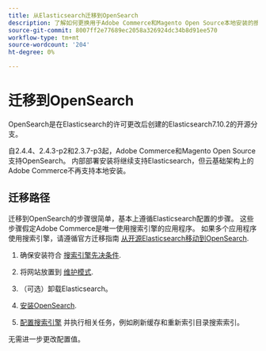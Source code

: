 ```yaml
---
title: 从Elasticsearch迁移到OpenSearch
description: 了解如何更换用于Adobe Commerce和Magento Open Source本地安装的搜索引擎。
source-git-commit: 8007ff2e77689ec2058a326924dc34b8d91ee570
workflow-type: tm+mt
source-wordcount: '204'
ht-degree: 0%

---
```



# 迁移到OpenSearch

OpenSearch是在Elasticsearch的许可更改后创建的Elasticsearch7.10.2的开源分支。

自2.4.4、2.4.3-p2和2.3.7-p3起，Adobe Commerce和Magento Open Source支持OpenSearch。 内部部署安装将继续支持Elasticsearch，但云基础架构上的Adobe Commerce不再支持本地安装。

## 迁移路径

迁移到OpenSearch的步骤很简单，基本上遵循Elasticsearch配置的步骤。 这些步骤假定Adobe Commerce是唯一使用搜索引擎的应用程序。 如果多个应用程序使用搜索引擎，请遵循官方迁移指南 [从开源Elasticsearch移动到OpenSearch](https://opensearch.org/blog/technical-posts/2021/10/moving-from-opensource-elasticsearch-to-opensearch/).

1. 确保安装符合 [搜索引擎先决条件](https://devdocs.magento.com/guides/v2.4/install-gde/prereq/elasticsearch.html).

1. 将网站放置到 [维护模式](https://devdocs.magento.com/guides/v2.4/install-gde/install/cli/install-cli-subcommands-maint.html).

1. （可选）卸载Elasticsearch。

1. [安装OpenSearch](https://opensearch.org/docs/latest/opensearch/install/important-settings/).

1. [配置搜索引擎](https://devdocs.magento.com/guides/v2.4/config-guide/elasticsearch/configure-magento.html) 并执行相关任务，例如刷新缓存和重新索引目录搜索索引。

无需进一步更改配置值。
